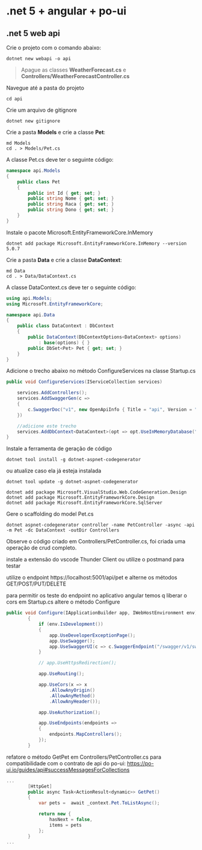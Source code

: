 # .net 5 + angular + po-ui

## .net 5 web api

Crie o projeto com o comando abaixo:

```CMD
dotnet new webapi -o api
```

> Apague as classes **WeatherForecast.cs** e **Controllers/WeatherForecastController.cs**

Navegue até a pasta do projeto

```CMD
cd api
```

Crie um arquivo de gitignore
````CMD
dotnet new gitignore
````

Crie a pasta **Models** e crie a classe **Pet**:

```CMD
md Models
cd . > Models/Pet.cs
```

A classe Pet.cs deve ter o seguinte código:

```C#
namespace api.Models
{
    public class Pet
    {
        public int Id { get; set; }
        public string Nome { get; set; }
        public string Raca { get; set; }
        public string Dono { get; set; }
    }
}
```

Instale o pacote Microsoft.EntityFrameworkCore.InMemory

```CMD
dotnet add package Microsoft.EntityFrameworkCore.InMemory --version 5.0.7
```

Crie a pasta **Data** e crie a classe **DataContext**:

```CMD
md Data
cd . > Data/DataContext.cs
```

A classe DataContext.cs deve ter o seguinte código:

```C#
using api.Models;
using Microsoft.EntityFrameworkCore;

namespace api.Data
{
    public class DataContext : DbContext
    {
        public DataContext(DbContextOptions<DataContext> options)
            : base(options) { }
        public DbSet<Pet> Pet { get; set; }
    }
}
```

Adicione o trecho abaixo no método ConfigureServices na classe Startup.cs

````C#
public void ConfigureServices(IServiceCollection services)

    services.AddControllers();
    services.AddSwaggerGen(c =>
    {
        c.SwaggerDoc("v1", new OpenApiInfo { Title = "api", Version = "v1" });
    })

    //adicione este trecho
    services.AddDbContext<DataContext>(opt => opt.UseInMemoryDatabase("DataBase"));
}
````

Instale a ferramenta de geração de código

````CMD
dotnet tool install -g dotnet-aspnet-codegenerator
````
ou atualize caso ela já esteja instalada
````CMD
dotnet tool update -g dotnet-aspnet-codegenerator
````

````CMD
dotnet add package Microsoft.VisualStudio.Web.CodeGeneration.Design
dotnet add package Microsoft.EntityFrameworkCore.Design
dotnet add package Microsoft.EntityFrameworkCore.SqlServer
````

Gere o scaffolding do model Pet.cs
````CMD
dotnet aspnet-codegenerator controller -name PetController -async -api -m Pet -dc DataContext -outDir Controllers
````

Observe o código criado em Controllers/PetController.cs, foi criada uma operação de crud completo.

instale a extensão do vscode Thunder Client ou utilize o postmand para testar

utilize o endpoint https://localhost:5001/api/pet e alterne os métodos GET/POST/PUT/DELETE

para permitir os teste do endpoint no aplicativo angular temos q liberar o cors
em Startup.cs altere  o método Configure

````C#
public void Configure(IApplicationBuilder app, IWebHostEnvironment env)
        {
            if (env.IsDevelopment())
            {
                app.UseDeveloperExceptionPage();
                app.UseSwagger();
                app.UseSwaggerUI(c => c.SwaggerEndpoint("/swagger/v1/swagger.json", "api v1"));
            }

            // app.UseHttpsRedirection();

            app.UseRouting();

            app.UseCors(x => x
                .AllowAnyOrigin()
                .AllowAnyMethod()
                .AllowAnyHeader());

            app.UseAuthorization();

            app.UseEndpoints(endpoints =>
            {
                endpoints.MapControllers();
            });
        }
````

refatore o método GetPet em Controllers/PetController.cs para compatibilidade 
com o contrato de api do po-ui: https://po-ui.io/guides/api#successMessagesForCollections

````C#
...
        [HttpGet]
        public async Task<ActionResult<dynamic>> GetPet()
        {
            var pets =  await _context.Pet.ToListAsync();

            return new {
                hasNext = false,
                items = pets
            };
        }
...
````
